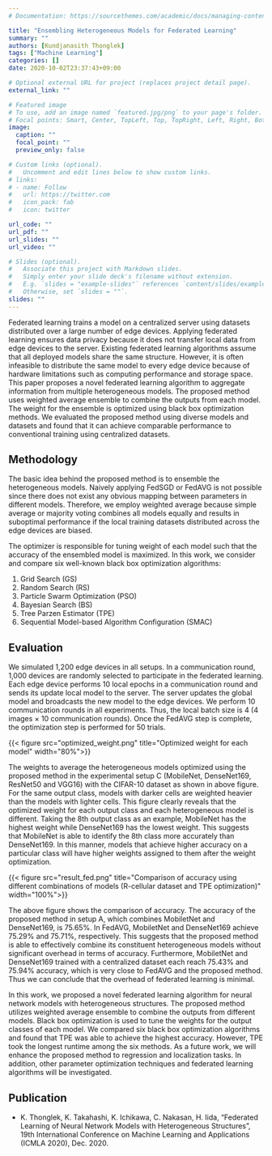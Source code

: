```yaml
---
# Documentation: https://sourcethemes.com/academic/docs/managing-content/

title: "Ensembling Heterogeneous Models for Federated Learning"
summary: ""
authors: [Kundjanasith Thonglek]
tags: ["Machine Learning"]
categories: []
date: 2020-10-02T23:37:43+09:00

# Optional external URL for project (replaces project detail page).
external_link: ""

# Featured image
# To use, add an image named `featured.jpg/png` to your page's folder.
# Focal points: Smart, Center, TopLeft, Top, TopRight, Left, Right, BottomLeft, Bottom, BottomRight.
image:
  caption: ""
  focal_point: ""
  preview_only: false

# Custom links (optional).
#   Uncomment and edit lines below to show custom links.
# links:
# - name: Follow
#   url: https://twitter.com
#   icon_pack: fab
#   icon: twitter

url_code: ""
url_pdf: ""
url_slides: ""
url_video: ""

# Slides (optional).
#   Associate this project with Markdown slides.
#   Simply enter your slide deck's filename without extension.
#   E.g. `slides = "example-slides"` references `content/slides/example-slides.md`.
#   Otherwise, set `slides = ""`.
slides: ""
---
```


Federated learning trains a model on a centralized server using datasets distributed over a large number of edge
devices. Applying federated learning ensures data privacy because it does not transfer local data from edge devices to the
server. Existing federated learning algorithms assume that all deployed models share the same structure. However, it is often
infeasible to distribute the same model to every edge device because of hardware limitations such as computing performance
and storage space. This paper proposes a novel federated learning algorithm to aggregate information from multiple heterogeneous
models. The proposed method uses weighted average ensemble to combine the outputs from each model. The weight for the
ensemble is optimized using black box optimization methods. We evaluated the proposed method using diverse models and
datasets and found that it can achieve comparable performance to conventional training using centralized datasets.

## Methodology

The basic idea behind the proposed method is to ensemble the heterogeneous models. Naively applying FedSGD
or FedAVG is not possible since there does not exist any obvious mapping between parameters in different models.
Therefore, we employ weighted average because simple average or majority voting combines all models equally and results in suboptimal performance if the local training datasets distributed across the edge devices are biased.

<!-- {{< figure src="featured.png" title="Overview of the proposed method" width="60%">}} -->

The optimizer is responsible for tuning weight of each model such that the accuracy of the ensembled model is maximized. In this work, we consider and compare six well-known black box optimization algorithms:

1. Grid Search (GS) 
2. Random Search (RS)  
3. Particle Swarm Optimization (PSO) 
4. Bayesian Search (BS) 
5. Tree Parzen Estimator (TPE)
6. Sequential Model-based Algorithm Configuration (SMAC) 

## Evaluation

We simulated 1,200 edge devices in all setups. In a communication round, 1,000 devices are randomly selected to participate in the federated learning. Each edge device performs 10 local epochs in a communication round and sends its update local model to the server. The server updates the global model and broadcasts the new model to the edge devices. We perform 10 communication rounds in all experiments. Thus, the local batch size is 4 (4 images × 10 communication rounds). Once the FedAVG step is complete, the optimization step is performed for 50 trials.

{{< figure src="optimized_weight.png" title="Optimized weight for each model" width="80%">}}

The weights to average the heterogeneous models optimized using the proposed method in the experimental setup C (MobileNet, DenseNet169, ResNet50 and VGG16) with the CIFAR-10 dataset as shown in above figure. For the same output class, models with darker cells are weighted heavier than the models with lighter cells. This figure clearly reveals that the
optimized weight for each output class and each heterogeneous model is different. Taking the 8th output class as an example,
MobileNet has the highest weight while DenseNet169 has the lowest weight. This suggests that MobileNet is able to identify the 8th class more accurately than DenseNet169. In this manner, models that achieve higher accuracy on a particular class will have higher weights assigned to them after the weight optimization.

{{< figure src="result_fed.png" title="Comparison of accuracy using different combinations of models (R-cellular dataset and TPE optimization)" width="100%">}}

The above figure shows the comparison of accuracy. The accuracy of the proposed method in setup A, which combines MobiletNet and DenseNet169, is 75.65%. In FedAVG, MobiletNet and DenseNet169 achieve 75.29% and 75.71%, respectively. This suggests that the proposed method is able to effectively combine its constituent heterogeneous models without significant overhead in terms of accuracy. Furthermore, MobiletNet and DenseNet169 trained with a centralized dataset each reach 75.43% and 75.94% accuracy, which is very close to FedAVG and the proposed method. Thus we can conclude that the overhead of federated learning is minimal.

In this work, we proposed a novel federated learning algorithm for neural network models with heterogeneous structures. The proposed method utilizes weighted average ensemble to combine the outputs from different models. Black box
optimization is used to tune the weights for the output classes of each model. We compared six black box optimization
algorithms and found that TPE was able to achieve the highest accuracy. However, TPE took the longest runtime among the six methods. As a future work, we will enhance the proposed method to regression and localization tasks. In addition, other parameter optimization techniques and federated learning algorithms will be investigated.


## Publication
- K. Thonglek, K. Takahashi, K. Ichikawa, C. Nakasan, H. Iida, “Federated Learning of Neural Network Models with Heterogeneous Structures”, 19th International Conference on Machine Learning and Applications (ICMLA 2020), Dec. 2020. 